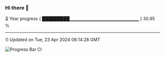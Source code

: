 ### Hi there 👋

⏳ Year progress { █████████▁▁▁▁▁▁▁▁▁▁▁▁▁▁▁▁▁▁▁▁▁ } 30.95 %

---

⏰ Updated on Tue, 23 Apr 2024 06:14:28 GMT

![Progress Bar CI](https://github.com/liununu/liununu/workflows/Progress%20Bar%20CI/badge.svg)

